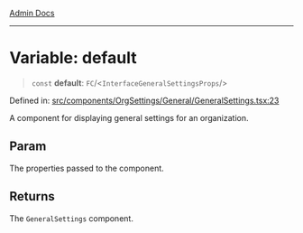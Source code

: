 [Admin Docs](/)

***

# Variable: default

> `const` **default**: `FC`/<`InterfaceGeneralSettingsProps`/>

Defined in: [src/components/OrgSettings/General/GeneralSettings.tsx:23](https://github.com/PalisadoesFoundation/talawa-admin/blob/main/src/components/OrgSettings/General/GeneralSettings.tsx#L23)

A component for displaying general settings for an organization.

## Param

The properties passed to the component.

## Returns

The `GeneralSettings` component.
